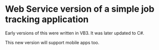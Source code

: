 # Web Service version of a simple job tracking application

Early versions of this were written in VB3.  It was later updated to C#.

This new version will support mobile apps too.
